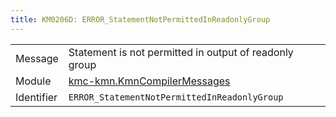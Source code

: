 ```yaml
---
title: KM0206D: ERROR_StatementNotPermittedInReadonlyGroup
---
```


|            |           |
|------------|---------- |
| Message    | Statement is not permitted in output of readonly group |
| Module     | [kmc-kmn.KmnCompilerMessages](kmc-kmn.kmncompilermessages) |
| Identifier | `ERROR_StatementNotPermittedInReadonlyGroup` |


